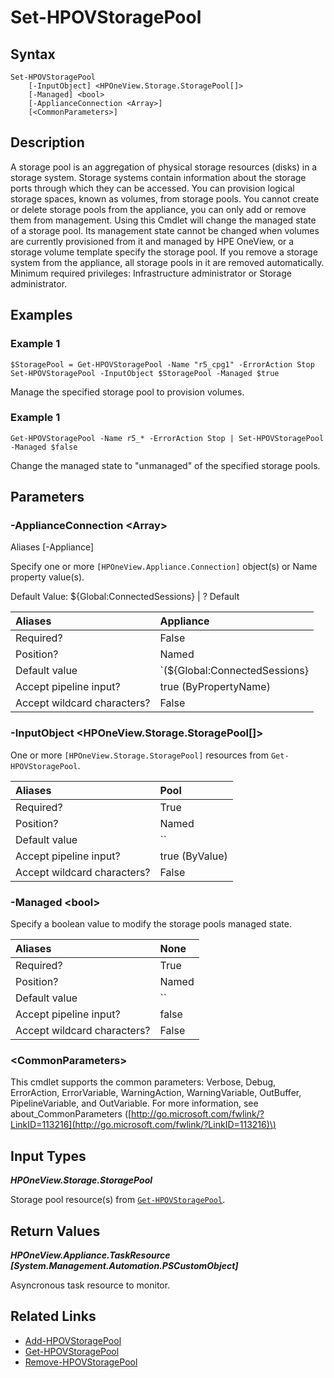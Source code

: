 ﻿---
description: Modify storage pool managed state.
---

# Set-HPOVStoragePool

## Syntax

```text
Set-HPOVStoragePool
    [-InputObject] <HPOneView.Storage.StoragePool[]>
    [-Managed] <bool>
    [-ApplianceConnection <Array>]
    [<CommonParameters>]
```

## Description

A storage pool is an aggregation of physical storage resources (disks) in a storage system. Storage systems contain information about the storage ports through which they can be accessed. You can provision logical storage spaces, known as volumes, from storage pools.
 You cannot create or delete storage pools from the appliance, you can only add or remove them from management. Using this Cmdlet will change the managed state of a storage pool.  Its management state cannot be changed when volumes are currently provisioned from it and managed by HPE OneView, or a storage volume template specify the storage pool.
 If you remove a storage system from the appliance, all storage pools in it are removed automatically.
 Minimum required privileges: Infrastructure administrator or Storage administrator.  

## Examples

###  Example 1 

```text
$StoragePool = Get-HPOVStoragePool -Name "r5_cpg1" -ErrorAction Stop Set-HPOVStoragePool -InputObject $StoragePool -Managed $true
```

Manage the specified storage pool to provision volumes.

###  Example 1 

```text
Get-HPOVStoragePool -Name r5_* -ErrorAction Stop | Set-HPOVStoragePool -Managed $false
```

Change the managed state to "unmanaged" of the specified storage pools.

## Parameters

### -ApplianceConnection &lt;Array&gt;

Aliases [-Appliance]

Specify one or more `[HPOneView.Appliance.Connection]` object(s) or Name property value(s).

Default Value: ${Global:ConnectedSessions} | ? Default

| Aliases | Appliance |
| :--- | :--- |
| Required? | False |
| Position? | Named |
| Default value | `(${Global:ConnectedSessions} | ? Default)` |
| Accept pipeline input? | true (ByPropertyName) |
| Accept wildcard characters? | False |

### -InputObject &lt;HPOneView.Storage.StoragePool[]&gt;

One or more `[HPOneView.Storage.StoragePool]` resources from `Get-HPOVStoragePool`.

| Aliases | Pool |
| :--- | :--- |
| Required? | True |
| Position? | Named |
| Default value | `` |
| Accept pipeline input? | true (ByValue) |
| Accept wildcard characters? | False |

### -Managed &lt;bool&gt;

Specify a boolean value to modify the storage pools managed state.

| Aliases | None |
| :--- | :--- |
| Required? | True |
| Position? | Named |
| Default value | `` |
| Accept pipeline input? | false |
| Accept wildcard characters? | False |

### &lt;CommonParameters&gt;

This cmdlet supports the common parameters: Verbose, Debug, ErrorAction, ErrorVariable, WarningAction, WarningVariable, OutBuffer, PipelineVariable, and OutVariable. For more information, see about\_CommonParameters \([http://go.microsoft.com/fwlink/?LinkID=113216](http://go.microsoft.com/fwlink/?LinkID=113216)\)

## Input Types

_**HPOneView.Storage.StoragePool**_

Storage pool resource(s) from [`Get-HPOVStoragePool`](get-hpovstoragepool.md).

## Return Values

_**HPOneView.Appliance.TaskResource [System.Management.Automation.PSCustomObject]**_

Asyncronous task resource to monitor.


## Related Links

* [Add-HPOVStoragePool](add-hpovstoragepool.md)
* [Get-HPOVStoragePool](get-hpovstoragepool.md)
* [Remove-HPOVStoragePool](remove-hpovstoragepool.md)
